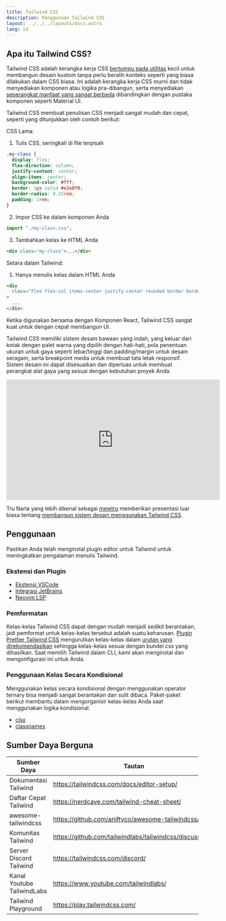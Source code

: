 ```yaml
---
title: Tailwind CSS
description: Penggunaan Tailwind CSS
layout: ../../../layouts/docs.astro
lang: id
---
```


## Apa itu Tailwind CSS?

Tailwind CSS adalah kerangka kerja CSS [bertumpu pada utilitas](https://tailwindcss.com/docs/utility-first) kecil untuk membangun desain kustom tanpa perlu beralih konteks seperti yang biasa dilakukan dalam CSS biasa. Ini adalah kerangka kerja CSS murni dan tidak menyediakan komponen atau logika pra-dibangun, serta menyediakan [seperangkat manfaat yang sangat berbeda](https://www.youtube.com/watch?v=CQuTF-bkOgc) dibandingkan dengan pustaka komponen seperti Material UI.

Tailwind CSS membuat penulisan CSS menjadi sangat mudah dan cepat, seperti yang ditunjukkan oleh contoh berikut:

CSS Lama:

1. Tulis CSS, seringkali di file terpisah

```css
.my-class {
  display: flex;
  flex-direction: column;
  justify-content: center;
  align-items: center;
  background-color: #fff;
  border: 1px solid #e2e8f0;
  border-radius: 0.25rem;
  padding: 1rem;
}
```

2. Impor CSS ke dalam komponen Anda

```jsx
import "./my-class.css";
```

3. Tambahkan kelas ke HTML Anda

```html
<div class="my-class">...</div>
```

Setara dalam Tailwind:

1. Hanya menulis kelas dalam HTML Anda

```html
<div
  class="flex flex-col items-center justify-center rounded border border-gray-200 bg-white p-4"
>
  ...
</div>
```

Ketika digunakan bersama dengan Komponen React, Tailwind CSS sangat kuat untuk dengan cepat membangun UI.

Tailwind CSS memiliki sistem desain bawaan yang indah, yang keluar dari kotak dengan palet warna yang dipilih dengan hati-hati, pola penentuan ukuran untuk gaya seperti lebar/tinggi dan padding/margin untuk desain seragam, serta breakpoint media untuk membuat tata letak responsif. Sistem desain ini dapat disesuaikan dan diperluas untuk membuat perangkat alat gaya yang sesuai dengan kebutuhan proyek Anda.

<div class="embed">
<iframe width="560" height="315" src="https://www.youtube.com/embed/T-Zv73yZ_QI" title="YouTube video player" frameborder="0" allow="accelerometer; autoplay; clipboard-write; encrypted-media; gyroscope; picture-in-picture" allowfullscreen></iframe>
</div>

Tru Narla yang lebih dikenal sebagai [mewtru](https://twitter.com/trunarla) memberikan presentasi luar biasa tentang [membangun sistem desain menggunakan Tailwind CSS](https://www.youtube.com/watch?v=T-Zv73yZ_QI).

## Penggunaan

Pastikan Anda telah menginstal plugin editor untuk Tailwind untuk meningkatkan pengalaman menulis Tailwind.

### Ekstensi dan Plugin

- [Ekstensi VSCode](https://marketplace.visualstudio.com/items?itemName=bradlc.vscode-tailwindcss)
- [Integrasi JetBrains](https://www.jetbrains.com/help/webstorm/tailwind-css.html#ws_css_tailwind_install)
- [Neovim LSP](https://github.com/neovim/nvim-lspconfig/blob/master/doc/server_configurations.md#tailwindcss)

### Pemformatan

Kelas-kelas Tailwind CSS dapat dengan mudah menjadi sedikit berantakan, jadi pemformat untuk kelas-kelas tersebut adalah suatu keharusan. [Plugin Prettier Tailwind CSS](https://github.com/tailwindlabs/prettier-plugin-tailwindcss) mengurutkan kelas-kelas dalam [urutan yang direkomendasikan](https://tailwindcss.com/blog/automatic-class-sorting-with-prettier#how-classes-are-sorted) sehingga kelas-kelas sesuai dengan bundel css yang dihasilkan. Saat memilih Tailwind dalam CLI, kami akan menginstal dan mengonfigurasi ini untuk Anda.

### Penggunaan Kelas Secara Kondisional

Menggunakan kelas secara kondisional dengan menggunakan operator ternary bisa menjadi sangat berantakan dan sulit dibaca. Paket-paket berikut membantu dalam mengorganisir kelas-kelas Anda saat menggunakan logika kondisional.

- [clsx](https://github.com/lukeed/clsx)
- [classnames](https://github.com/JedWatson/classnames)

## Sumber Daya Berguna

| Sumber Daya                | Tautan                                                     |
| -------------------------- | ---------------------------------------------------------- |
| Dokumentasi Tailwind       | <https://tailwindcss.com/docs/editor-setup/>               |
| Daftar Cepat Tailwind      | <https://nerdcave.com/tailwind-cheat-sheet/>               |
| awesome-tailwindcss        | <https://github.com/aniftyco/awesome-tailwindcss/>         |
| Komunitas Tailwind         | <https://github.com/tailwindlabs/tailwindcss/discussions/> |
| Server Discord Tailwind    | <https://tailwindcss.com/discord/>                         |
| Kanal Youtube TailwindLabs | <https://www.youtube.com/tailwindlabs/>                    |
| Tailwind Playground        | <https://play.tailwindcss.com/>                            |
